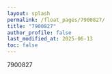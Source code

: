 ```yaml
---
layout: splash
permalink: /float_pages/7900827/
title: "7900827"
author_profile: false
last_modified_at: 2025-06-13
toc: false
---
```

 
7900827
